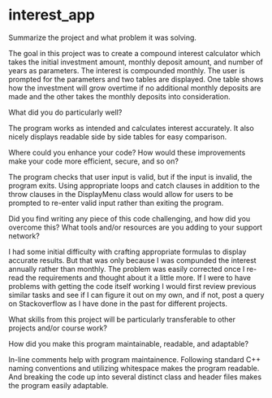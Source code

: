 # interest_app

Summarize the project and what problem it was solving.

The goal in this project was to create a compound interest calculator which takes the initial investment amount, monthly deposit amount, and number of years as parameters. The interest is compounded monthly. The user is prompted for the parameters and two tables are displayed. One table shows how the investment will grow overtime if no additional monthly deposits are made and the other takes the monthly deposits into consideration.

What did you do particularly well?

The program works as intended and calculates interest accurately. It also nicely displays readable side by side tables for easy comparison.

Where could you enhance your code? How would these improvements make your code more efficient, secure, and so on?

The program checks that user input is valid, but if the input is invalid, the program exits. Using appropriate loops and catch clauses in addition to the throw clauses in the DisplayMenu class would allow for users to be prompted to re-enter valid input rather than exiting the program.

Did you find writing any piece of this code challenging, and how did you overcome this? What tools and/or resources are you adding to your support network?

I had some initial difficulty with crafting appropriate formulas to display accurate results. But that was only because I was compunded the interest annually rather than monthly. The problem was easily corrected once I re-read the requirements and thought about it a little more. If I were to have problems with getting the code itself working I would first review previous similar tasks and see if I can figure it out on my own, and if not, post a query on Stackoverflow as I have done in the past for different projects.

What skills from this project will be particularly transferable to other projects and/or course work?


How did you make this program maintainable, readable, and adaptable?

In-line comments help with program maintainence. Following standard C++ naming conventions and utilizing whitespace makes the program readable. And breaking the code up into several distinct class and header files makes the program easily adaptable.
